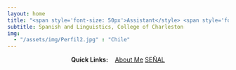 ```yaml
---
layout: home
title: "<span style='font-size: 50px'>Assistant</style> <span style='font-size: 50px'>Professor</style>"
subtitle: Spanish and Linguistics, College of Charleston
img:
  - "/assets/img/Perfil2.jpg" : "Chile"
---
```


<div style="text-align:center">
<strong>Quick Links:</strong> &nbsp;&nbsp;
<a href="https://falconrr.github.io/aboutme/" role="button" class="btn btn-primary">About Me</a>
<a href="http://amigo.pythonanywhere.com/" role="button" class="btn btn-primary">SEÑAL</a>
</div>
